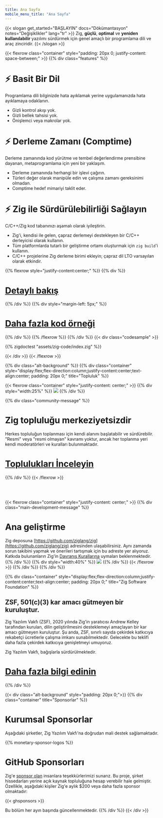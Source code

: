 ```yaml
---
title: Ana Sayfa
mobile_menu_title: "Ana Sayfa"
---
```


{{< slogan get_started="BAŞLAYIN" docs="Dökümantasyon" notes="Değişiklikler" lang="tr" >}}
Zig, **güçlü**, **optimal** ve **yeniden kullanılabilir** yazılımı sürdürmek için genel amaçlı bir programlama dili ve araç zinciridir.
{{< /slogan >}}

{{< flexrow class="container" style="padding: 20px 0; justify-content: space-between;" >}}
{{% div class="features" %}}

# ⚡ Basit Bir Dil

Programlama dili bilginizde hata ayıklamak yerine uygulamanızda hata ayıklamaya odaklanın.

- Gizli kontrol akışı yok.
- Gizli bellek tahsisi yok.
- Önişlemci veya makrolar yok.

# ⚡ Derleme Zamanı (Comptime)

Derleme zamanında kod yürütme ve tembel değerlendirme prensibine dayanan, metaprogramlama için yeni bir yaklaşım.

- Derleme zamanında herhangi bir işlevi çağırın.
- Türleri değer olarak manipüle edin ve çalışma zamanı gereksinimi olmadan.
- Comptime hedef mimariyi taklit eder.

# ⚡ Zig ile Sürdürülebilirliği Sağlayın

C/C++/Zig kod tabanınızı aşamalı olarak iyileştirin.

- Zig'i, kendisi ile gelen, çapraz derlemeyi destekleyen bir C/C++ derleyicisi olarak kullanın.
- Tüm platformlarda tutarlı bir geliştirme ortamı oluşturmak için `zig build`'i kullanın.
- C/C++ projelerine Zig derleme birimi ekleyin; çapraz dil LTO varsayılan olarak etkindir.

{{% flexrow style="justify-content:center;" %}}
{{% div %}}

<h1>
    <a href="learn/overview/" class="button" style="display: inline;">Detaylı bakış</a>
</h1>
{{% /div %}}
{{% div  style="margin-left: 5px;" %}}
<h1>
    <a href="learn/samples/" class="button" style="display: inline;">Daha fazla kod örneği</a>
</h1>
{{% /div %}}
{{% /flexrow %}}
{{% /div %}}
{{< div class="codesample" >}}

{{% zigdoctest "assets/zig-code/index.zig" %}}

{{< /div >}}
{{< /flexrow >}}

{{% div class="alt-background" %}}
{{% div class="container"  style="display:flex;flex-direction:column;justify-content:center;text-align:center; padding: 20px 0;" title="Topluluk" %}}

{{< flexrow class="container" style="justify-content: center;" >}}
{{% div style="width:25%" %}}
<img src="/ziggy.svg" style="max-height: 200px">
{{% /div %}}

{{% div class="community-message" %}}

# Zig topluluğu merkeziyetsizdir

Herkes topluluğun toplanması için kendi alanını başlatabilir ve sürdürebilir.
"Resmi" veya "resmi olmayan" kavramı yoktur, ancak her toplanma yeri kendi moderatörleri ve kuralları bulunmaktadır.

<div style="">
<h1>
	<a href="https://github.com/ziglang/zig/wiki/Community" class="button" style="display: inline;">Toplulukları İnceleyin</a>
</h1>
</div>
{{% /div %}}
{{< /flexrow >}}
<div style="height: 50px;"></div>

{{< flexrow class="container" style="justify-content: center;" >}}
{{% div class="main-development-message" %}}

# Ana geliştirme

Zig deposuna [https://github.com/ziglang/zig](https://github.com/ziglang/zig) adresinden ulaşabilirsiniz. Aynı zamanda sorun takibini yapmak ve önerileri tartışmak için bu adreste yer alıyoruz.
Katkıda bulunanların Zig'in [Davranış Kurallarına](https://github.com/ziglang/zig/blob/master/.github/CODE_OF_CONDUCT.md) uymaları beklenmektedir.
{{% /div %}}
{{% div style="width:40%" %}}
<img src="/zero.svg" style="max-height: 200px">
{{% /div %}}
{{< /flexrow >}}
{{% /div %}}
{{% /div %}}

{{% div class="container" style="display:flex;flex-direction:column;justify-content:center;text-align:center; padding: 20px 0;" title="Zig Software Foundation" %}}

## ZSF, 501(c)(3) kar amacı gütmeyen bir kuruluştur.

Zig Yazılım Vakfı (ZSF), 2020 yılında Zig'in yaratıcısı Andrew Kelley tarafından kurulan, dilin geliştirilmesini desteklemeyi amaçlayan bir kar amacı gütmeyen kuruluştur. Şu anda, ZSF, sınırlı sayıda çekirdek katkıcıya rekabetçi ücretlerle çalışma imkanı sunabilmektedir. Gelecekte bu teklifi daha fazla çekirdek katkıcıya genişletmeyi umuyoruz.

Zig Yazılım Vakfı, bağışlarla sürdürülmektedir.

<h1>
	<a href="zsf/" class="button" style="display:inline;">Daha fazla bilgi edinin</a>
</h1>
{{% /div %}}

{{< div class="alt-background" style="padding: 20px 0;">}}
{{% div class="container" title="Sponsorlar" %}}

# Kurumsal Sponsorlar

Aşağıdaki şirketler, Zig Yazılım Vakfı'na doğrudan mali destek sağlamaktadır.

{{% monetary-sponsor-logos %}}

# GitHub Sponsorları

Zig'e [sponsor olan](zsf/) insanlara teşekkürlerimizi sunarız. Bu proje, şirket hissedarları yerine açık kaynak topluluğuna hesap verebilir hale gelmiştir. Özellikle, aşağıdaki kişiler Zig'e aylık $200 veya daha fazla sponsor olmaktadır:

{{< ghsponsors >}}

Bu bölüm her ayın başında güncellenmektedir.
{{% /div %}}
{{< /div >}}
